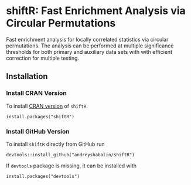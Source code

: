 # shiftR: Fast Enrichment Analysis via Circular Permutations

Fast enrichment analysis for locally correlated statistics
via circular permutations.
The analysis can be performed at multiple significance thresholds
for both primary and auxiliary data sets with 
with efficient correction for multiple testing.

## Installation

### Install CRAN Version

To install 
[CRAN version](https://cran.r-project.org/web/packages/shiftR/index.html)
of `shiftR`.

```
install.packages("shiftR")
```

### Install GitHub Version

To install `shiftR` directly from GitHub run

```
devtools::install_github("andreyshabalin/shiftR")
```

If `devtools` package is missing, it can be installed with

```
install.packages("devtools")
```
